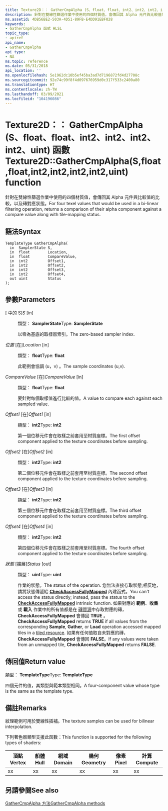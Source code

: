 ```yaml
---
title: Texture2D：： GatherCmpAlpha (S、float、float、int2、int2、int2、int2、uint) 函數
description: 針對在雙線性篩選作業中使用的四個材質值，會傳回其 Alpha 元件與比較值的比較，以及磚對應狀態。 |Texture2D：： GatherCmpAlpha (S、float、float、int2、int2、int2、int2、uint) 函數
ms.assetid: 4DB56BE2-503A-4D51-89FB-E4DD91EBF028
keywords:
- GatherCmpAlpha 函式 HLSL
topic_type:
- apiref
api_name:
- GatherCmpAlpha
api_type:
- NA
ms.topic: reference
ms.date: 05/31/2018
api_location: ''
ms.openlocfilehash: 5e1962dc10b5ef45ba3ad7d7196872fd4d27708c
ms.sourcegitcommit: 92e74c99f8f4d097676959d0c317f533c2400a80
ms.translationtype: HT
ms.contentlocale: zh-TW
ms.lasthandoff: 03/09/2021
ms.locfileid: "104196086"
---
```

# <a name="texture2dgathercmpalphasfloatfloatint2int2int2int2uint-function"></a><span data-ttu-id="0d41a-105">Texture2D：： GatherCmpAlpha (S、float、float、int2、int2、int2、int2、uint) 函數</span><span class="sxs-lookup"><span data-stu-id="0d41a-105">Texture2D::GatherCmpAlpha(S,float,float,int2,int2,int2,int2,uint) function</span></span>

<span data-ttu-id="0d41a-106">針對在雙線性篩選作業中使用的四個材質值，會傳回其 Alpha 元件與比較值的比較，以及磚對應狀態。</span><span class="sxs-lookup"><span data-stu-id="0d41a-106">For four texel values that would be used in a bi-linear filtering operation, returns a comparison of their alpha component against a compare value along with tile-mapping status.</span></span>

## <a name="syntax"></a><span data-ttu-id="0d41a-107">語法</span><span class="sxs-lookup"><span data-stu-id="0d41a-107">Syntax</span></span>


``` syntax
TemplateType GatherCmpAlpha(
  in  SamplerState S,
  in  float        Location,
  in  float        CompareValue,
  in  int2         Offset1,
  in  int2         Offset2,
  in  int2         Offset3,
  in  int2         Offset4,
  out uint         Status
);
```



## <a name="parameters"></a><span data-ttu-id="0d41a-108">參數</span><span class="sxs-lookup"><span data-stu-id="0d41a-108">Parameters</span></span>

<dl> <dt>

<span data-ttu-id="0d41a-109"> \[ 中的 S\]</span><span class="sxs-lookup"><span data-stu-id="0d41a-109">*S* \[in\]</span></span>
</dt> <dd>

<span data-ttu-id="0d41a-110">類型： **SamplerState**</span><span class="sxs-lookup"><span data-stu-id="0d41a-110">Type: **SamplerState**</span></span>

<span data-ttu-id="0d41a-111">以零為基底的取樣器索引。</span><span class="sxs-lookup"><span data-stu-id="0d41a-111">The zero-based sampler index.</span></span>

</dd> <dt>

<span data-ttu-id="0d41a-112">*位置* \[在\]</span><span class="sxs-lookup"><span data-stu-id="0d41a-112">*Location* \[in\]</span></span>
</dt> <dd>

<span data-ttu-id="0d41a-113">類型： **float**</span><span class="sxs-lookup"><span data-stu-id="0d41a-113">Type: **float**</span></span>

<span data-ttu-id="0d41a-114">此範例會協調 (u，v) 。</span><span class="sxs-lookup"><span data-stu-id="0d41a-114">The sample coordinates (u,v).</span></span>

</dd> <dt>

<span data-ttu-id="0d41a-115">*CompareValue* \[在\]</span><span class="sxs-lookup"><span data-stu-id="0d41a-115">*CompareValue* \[in\]</span></span>
</dt> <dd>

<span data-ttu-id="0d41a-116">類型： **float**</span><span class="sxs-lookup"><span data-stu-id="0d41a-116">Type: **float**</span></span>

<span data-ttu-id="0d41a-117">要針對每個取樣值進行比較的值。</span><span class="sxs-lookup"><span data-stu-id="0d41a-117">A value to compare each against each sampled value.</span></span>

</dd> <dt>

<span data-ttu-id="0d41a-118">*Offset1* \[在\]</span><span class="sxs-lookup"><span data-stu-id="0d41a-118">*Offset1* \[in\]</span></span>
</dt> <dd>

<span data-ttu-id="0d41a-119">類型： **int2**</span><span class="sxs-lookup"><span data-stu-id="0d41a-119">Type: **int2**</span></span>

<span data-ttu-id="0d41a-120">第一個位移元件會在取樣之前套用至材質座標。</span><span class="sxs-lookup"><span data-stu-id="0d41a-120">The first offset component applied to the texture coordinates before sampling.</span></span>

</dd> <dt>

<span data-ttu-id="0d41a-121">*Offset2* \[在\]</span><span class="sxs-lookup"><span data-stu-id="0d41a-121">*Offset2* \[in\]</span></span>
</dt> <dd>

<span data-ttu-id="0d41a-122">類型： **int2**</span><span class="sxs-lookup"><span data-stu-id="0d41a-122">Type: **int2**</span></span>

<span data-ttu-id="0d41a-123">第二個位移元件會在取樣之前套用至材質座標。</span><span class="sxs-lookup"><span data-stu-id="0d41a-123">The second offset component applied to the texture coordinates before sampling.</span></span>

</dd> <dt>

<span data-ttu-id="0d41a-124">*Offset3* \[在\]</span><span class="sxs-lookup"><span data-stu-id="0d41a-124">*Offset3* \[in\]</span></span>
</dt> <dd>

<span data-ttu-id="0d41a-125">類型： **int2**</span><span class="sxs-lookup"><span data-stu-id="0d41a-125">Type: **int2**</span></span>

<span data-ttu-id="0d41a-126">第三個位移元件會在取樣之前套用至材質座標。</span><span class="sxs-lookup"><span data-stu-id="0d41a-126">The third offset component applied to the texture coordinates before sampling.</span></span>

</dd> <dt>

<span data-ttu-id="0d41a-127">*Offset4* \[在\]</span><span class="sxs-lookup"><span data-stu-id="0d41a-127">*Offset4* \[in\]</span></span>
</dt> <dd>

<span data-ttu-id="0d41a-128">類型： **int2**</span><span class="sxs-lookup"><span data-stu-id="0d41a-128">Type: **int2**</span></span>

<span data-ttu-id="0d41a-129">第四個位移元件會在取樣之前套用至材質座標。</span><span class="sxs-lookup"><span data-stu-id="0d41a-129">The fourth offset component applied to the texture coordinates before sampling.</span></span>

</dd> <dt>

<span data-ttu-id="0d41a-130">*狀態* \[擴展\]</span><span class="sxs-lookup"><span data-stu-id="0d41a-130">*Status* \[out\]</span></span>
</dt> <dd>

<span data-ttu-id="0d41a-131">類型： **uint**</span><span class="sxs-lookup"><span data-stu-id="0d41a-131">Type: **uint**</span></span>

<span data-ttu-id="0d41a-132">作業的狀態。</span><span class="sxs-lookup"><span data-stu-id="0d41a-132">The status of the operation.</span></span> <span data-ttu-id="0d41a-133">您無法直接存取狀態;相反地，請將狀態傳遞給 [**CheckAccessFullyMapped**](checkaccessfullymapped.md) 內建函式。</span><span class="sxs-lookup"><span data-stu-id="0d41a-133">You can't access the status directly; instead, pass the status to the [**CheckAccessFullyMapped**](checkaccessfullymapped.md) intrinsic function.</span></span> <span data-ttu-id="0d41a-134">如果對應的 **範例**、**收集** 或 **載入** 作業中的所有值都是在 [磚資源](/windows/desktop/direct3d11/direct3d-11-2-features)中存取對應的磚， **CheckAccessFullyMapped** 會傳回 **TRUE** 。</span><span class="sxs-lookup"><span data-stu-id="0d41a-134">**CheckAccessFullyMapped** returns **TRUE** if all values from the corresponding **Sample**, **Gather**, or **Load** operation accessed mapped tiles in a [tiled resource](/windows/desktop/direct3d11/direct3d-11-2-features).</span></span> <span data-ttu-id="0d41a-135">如果有任何值取自未對應的磚， **CheckAccessFullyMapped** 會傳回 **FALSE**。</span><span class="sxs-lookup"><span data-stu-id="0d41a-135">If any values were taken from an unmapped tile, **CheckAccessFullyMapped** returns **FALSE**.</span></span>

</dd> </dl>

## <a name="return-value"></a><span data-ttu-id="0d41a-136">傳回值</span><span class="sxs-lookup"><span data-stu-id="0d41a-136">Return value</span></span>

<span data-ttu-id="0d41a-137">類型： **TemplateType**</span><span class="sxs-lookup"><span data-stu-id="0d41a-137">Type: **TemplateType**</span></span>

<span data-ttu-id="0d41a-138">四個元件的值，其類型與範本類型相同。</span><span class="sxs-lookup"><span data-stu-id="0d41a-138">A four-component value whose type is the same as the template type.</span></span>

## <a name="remarks"></a><span data-ttu-id="0d41a-139">備註</span><span class="sxs-lookup"><span data-stu-id="0d41a-139">Remarks</span></span>

<span data-ttu-id="0d41a-140">紋理範例可用於雙線性插補。</span><span class="sxs-lookup"><span data-stu-id="0d41a-140">The texture samples can be used for bilinear interpolation.</span></span>

<span data-ttu-id="0d41a-141">下列著色器類型支援此函數：</span><span class="sxs-lookup"><span data-stu-id="0d41a-141">This function is supported for the following types of shaders:</span></span>



| <span data-ttu-id="0d41a-142">頂點</span><span class="sxs-lookup"><span data-stu-id="0d41a-142">Vertex</span></span> | <span data-ttu-id="0d41a-143">船體</span><span class="sxs-lookup"><span data-stu-id="0d41a-143">Hull</span></span> | <span data-ttu-id="0d41a-144">網域</span><span class="sxs-lookup"><span data-stu-id="0d41a-144">Domain</span></span> | <span data-ttu-id="0d41a-145">幾何</span><span class="sxs-lookup"><span data-stu-id="0d41a-145">Geometry</span></span> | <span data-ttu-id="0d41a-146">像素</span><span class="sxs-lookup"><span data-stu-id="0d41a-146">Pixel</span></span> | <span data-ttu-id="0d41a-147">計算</span><span class="sxs-lookup"><span data-stu-id="0d41a-147">Compute</span></span> |
|--------|------|--------|----------|-------|---------|
| <span data-ttu-id="0d41a-148">x</span><span class="sxs-lookup"><span data-stu-id="0d41a-148">x</span></span>      | <span data-ttu-id="0d41a-149">x</span><span class="sxs-lookup"><span data-stu-id="0d41a-149">x</span></span>    | <span data-ttu-id="0d41a-150">x</span><span class="sxs-lookup"><span data-stu-id="0d41a-150">x</span></span>      | <span data-ttu-id="0d41a-151">x</span><span class="sxs-lookup"><span data-stu-id="0d41a-151">x</span></span>        | <span data-ttu-id="0d41a-152">x</span><span class="sxs-lookup"><span data-stu-id="0d41a-152">x</span></span>     | <span data-ttu-id="0d41a-153">x</span><span class="sxs-lookup"><span data-stu-id="0d41a-153">x</span></span>       |



 

## <a name="see-also"></a><span data-ttu-id="0d41a-154">另請參閱</span><span class="sxs-lookup"><span data-stu-id="0d41a-154">See also</span></span>

<dl> <dt>

[<span data-ttu-id="0d41a-155">GatherCmpAlpha 方法</span><span class="sxs-lookup"><span data-stu-id="0d41a-155">GatherCmpAlpha methods</span></span>](texture2d-gathercmpalpha.md)
</dt> </dl>

 

 
